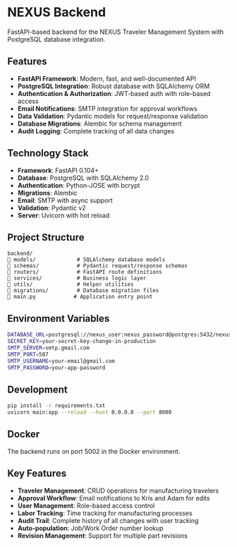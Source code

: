 # NEXUS Backend

FastAPI-based backend for the NEXUS Traveler Management System with PostgreSQL database integration.

## Features

- **FastAPI Framework**: Modern, fast, and well-documented API
- **PostgreSQL Integration**: Robust database with SQLAlchemy ORM
- **Authentication & Authorization**: JWT-based auth with role-based access
- **Email Notifications**: SMTP integration for approval workflows
- **Data Validation**: Pydantic models for request/response validation
- **Database Migrations**: Alembic for schema management
- **Audit Logging**: Complete tracking of all data changes

## Technology Stack

- **Framework**: FastAPI 0.104+
- **Database**: PostgreSQL with SQLAlchemy 2.0
- **Authentication**: Python-JOSE with bcrypt
- **Migrations**: Alembic
- **Email**: SMTP with async support
- **Validation**: Pydantic v2
- **Server**: Uvicorn with hot reload

## Project Structure

```
backend/
   models/             # SQLAlchemy database models
   schemas/            # Pydantic request/response schemas
   routers/            # FastAPI route definitions
   services/           # Business logic layer
   utils/              # Helper utilities
   migrations/         # Database migration files
   main.py            # Application entry point
```

## Environment Variables

```bash
DATABASE_URL=postgresql://nexus_user:nexus_password@postgres:5432/nexus
SECRET_KEY=your-secret-key-change-in-production
SMTP_SERVER=smtp.gmail.com
SMTP_PORT=587
SMTP_USERNAME=your-email@gmail.com
SMTP_PASSWORD=your-app-password
```

## Development

```bash
pip install -r requirements.txt
uvicorn main:app --reload --host 0.0.0.0 --port 8000
```

## Docker

The backend runs on port 5002 in the Docker environment.

## Key Features

- **Traveler Management**: CRUD operations for manufacturing travelers
- **Approval Workflow**: Email notifications to Kris and Adam for edits
- **User Management**: Role-based access control
- **Labor Tracking**: Time tracking for manufacturing processes
- **Audit Trail**: Complete history of all changes with user tracking
- **Auto-population**: Job/Work Order number lookup
- **Revision Management**: Support for multiple part revisions